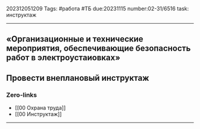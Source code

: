 202312051209
Tags: #работа #ТБ
due:20231115
number:02-31/6516
task: инструктаж

---
## «Организационные и технические мероприятия, обеспечивающие безопасность работ в электроустаиовках»

Провести внеплановый инструктаж
---
### Zero-links

- [[00 Охрана труда]]
- [[00 Инструктаж]]

---
